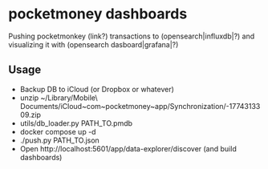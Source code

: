 # pocketmoney dashboards

Pushing pocketmonkey (link?) transactions to (opensearch|influxdb|?) and visualizing it with (opensearch dasboard|grafana|?)


## Usage

* Backup DB to iCloud (or Dropbox or whatever)
* unzip ~/Library/Mobile\ Documents/iCloud\~com\~pocketmoney\~app/Synchronization/-1774313309.zip 
* utils/db_loader.py PATH_TO.pmdb
* docker compose up -d
* ./push.py PATH_TO.json
* Open http://localhost:5601/app/data-explorer/discover (and build dashboards)